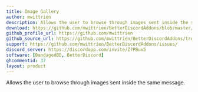 ```yaml
---
title: Image Gallery
author: mwittrien
description: Allows the user to browse through images sent inside the same message.
download: https://github.com/mwittrien/BetterDiscordAddons/blob/master/Plugins/ImageGallery/ImageGallery.plugin.js
github_profile_url: https://github.com/mwittrien
github_source_url: https://github.com/mwittrien/BetterDiscordAddons/tree/master/Plugins/ImageGallery
support: https://github.com/mwittrien/BetterDiscordAddons/issues/
discord_server: https://discordapp.com/invite/Z7PBux5
software: [BandagedBD, BetterDiscord]
ghcommentid: 37
layout: product
---
```

Allows the user to browse through images sent inside the same message.